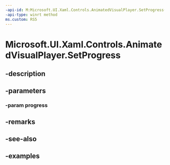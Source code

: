 ```yaml
---
-api-id: M:Microsoft.UI.Xaml.Controls.AnimatedVisualPlayer.SetProgress(System.Double)
-api-type: winrt method
ms.custom: RS5
---
```


<!-- Method syntax.
public void AnimatedVisualPlayer.SetProgress(Double progress)
-->

# Microsoft.UI.Xaml.Controls.AnimatedVisualPlayer.SetProgress

## -description

## -parameters
### -param progress

## -remarks

## -see-also

## -examples

